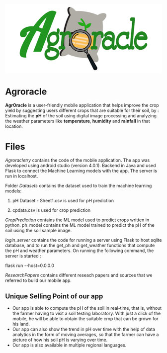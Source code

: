 
![](https://github.com/Dikshanya/SIH/blob/master/images/agroracleLogo.png)
# Agroracle


**AgrOracle** is a user-friendly mobile application that helps improve the crop yield by suggesting users different crops that are suitable for their soil, by : Estimating the **pH** of the soil using digital image processing and analyzing the weather parameters like **temperature**, **humidity** and **rainfall** in that location.

# Files

*Agroracletry* contains the code of the mobile application. The app was developed using android studio (version 4.0.1). Backend in Java and used Flask to connect the Machine Learning models with the app.
The server is run in localhost.

Folder *Datasets* contains the dataset used to train the machine learning models: 

1) pH Dataset - Sheet1.csv is used for pH prediction 

2) cpdata.csv is used for crop prediction

*CropPrediction* contains the ML model used to predict crops written in python. ph_model contains the ML model trained to predict the pH of the soil using the soil sample image.

*login_server* contains the code for running a server using Flask to host sqlite database, and to run the get_ph and get_weather functions that compute the pH and weather parameters.
On running the following command, the server is started :

flask run --host=0.0.0.0

*ResearchPapers* contains different reseach papers and sources that we referred to build our mobile app.

## Unique Selling Point of our app

 - Our app is able to compute the pH of the soil in real-time, that is, without the farmer having to visit a soil testing laboratory. With just a click of the mobile, he will be able to obtain the suitable crop that can be grown for his land.
 - Our app can also show the trend in pH over time with the help of data analytics in the form of moving averages, so that the farmer can have a picture of how his soil pH is varying over time.
 - Our app is also available in multiple regional languages.
